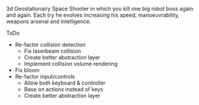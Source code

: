3d Geostationairy Space Shooter in which you kill one big robot boss again and again. Each try he evolves increasing his speed, manoeuvrability, weapons arsenal and intelligence.

ToDo

  * Re-factor collision detection
    * Fix laserbeam collision
    * Create better abstraction layer
    * Implement collision volume rendering
  * Fix bloom
  * Re-factor input/controls
    * Allow both keyboard & controller
    * Base on actions instead of keys
    * Create better abstraction layer